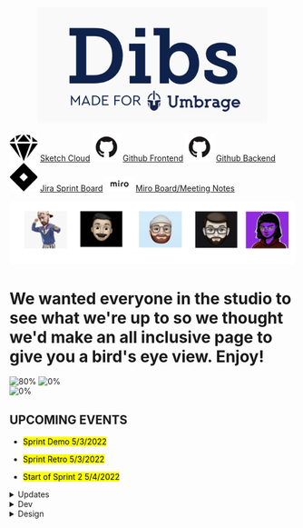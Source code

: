 <p align="center"> 
  <img src="dibs.png">
</p>


<img src="sketch.png" width="50"> [Sketch Cloud](https://www.sketch.com/s/29b12cf5-0b5d-4af9-aaa9-eb4a1d4fae0e)
<img src="github.png" width="50"> [Github Frontend](https://github.com/Umbrage-Studios/march-cohort-frontend)
<img src="github.png" width="50"> [Github Backend](https://github.com/Umbrage-Studios/march-cohort-backend)
<img src="jira.png" width="50"> [Jira Sprint Board](https://umbrage.atlassian.net/jira/software/projects/DIBS/boards/36)
<img src="miro.png" width="50"> [Miro Board/Meeting Notes](https://miro.com/app/board/uXjVO8nKJnI=/)

<div class="row">
<p align="center"> <img src="team.png">
 </p>
 </div> 
 
# We wanted everyone in the studio to see what we're up to so we thought we'd make an all inclusive page to give you a bird's eye view. Enjoy!



  
  
![80%](https://progress-bar.dev/80/?title=Sprint_1_Completed )
![0%](https://progress-bar.dev/0/?title=Sprint_2_Completed )  
![0%](https://progress-bar.dev/0/?title=Sprint_3_Completed )
## UPCOMING EVENTS 



 - <mark> Sprint Demo 5/3/2022 </mark>

 - <mark> Sprint Retro 5/3/2022 </mark> 

 - <mark> Start of Sprint 2 5/4/2022 </mark>





  


<details><summary>Updates</summary>
  

  <a href="april29.html">4/29/22</a>
 

</details>
  
  
  

<details><summary>Dev</summary>
<p>

#### Stuff for Dev


</p>
</details>
  

  
<details><summary>Design</summary>
<p>

#### Stuff for Design

</p>
</details>  
  
